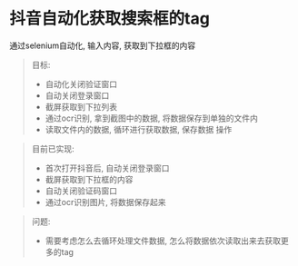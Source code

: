 # 抖音自动化获取搜索框的tag

通过selenium自动化, 输入内容, 获取到下拉框的内容

>  目标: 
> + 自动化关闭验证窗口
> + 自动关闭登录窗口
> + 截屏获取到下拉列表
> + 通过ocr识别, 拿到截图中的数据, 将数据保存到单独的文件内
> + 读取文件内的数据, 循环进行获取数据, 保存数据 操作

> 目前已实现:
> + 首次打开抖音后, 自动关闭登录窗口
> + 截屏获取到下拉框的内容
> + 自动关闭验证码窗口
> + 通过ocr识别图片, 将数据保存起来

> 问题:
> + 需要考虑怎么去循环处理文件数据, 怎么将数据依次读取出来去获取更多的tag
